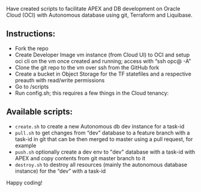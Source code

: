 Have created scripts to facilitate APEX and DB development on Oracle Cloud (OCI) with Autonomous database using git, Terraform and Liquibase.

## Instructions:

* Fork the repo
* Create Developer Image vm instance (from Cloud UI) to OCI and setup oci cli on the vm once created and running; access with “ssh opc@ -A”
* Clone the git repo to the vm over ssh from the GitHub fork
* Create a bucket in Object Storage for the TF statefiles and a respective preauth with read/write permissions
* Go to /scripts
* Run config.sh; this requires a few things in the Cloud tenancy:

## Available scripts:

* `create.sh` to create a new Autonomous db dev instance for a task-id
* `pull.sh` to get changes from “dev” database to a feature branch with a task-id in git that can be then merged to master using a pull request, for example
* `push.sh` optionally create a dev env to "dev" database with a task-id with APEX and copy contents from git master branch to it
* `destroy.sh` to destroy all resources (mainly the autonomous database instance) for the “dev” with a task-id

Happy coding!
